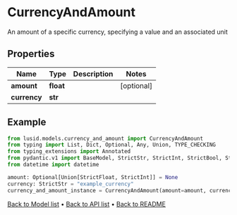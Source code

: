 # CurrencyAndAmount

An amount of a specific currency, specifying a value and an associated unit
## Properties
Name | Type | Description | Notes
------------ | ------------- | ------------- | -------------
**amount** | **float** |  | [optional] 
**currency** | **str** |  | 
## Example

```python
from lusid.models.currency_and_amount import CurrencyAndAmount
from typing import List, Dict, Optional, Any, Union, TYPE_CHECKING
from typing_extensions import Annotated
from pydantic.v1 import BaseModel, StrictStr, StrictInt, StrictBool, StrictFloat, StrictBytes, Field, validator, ValidationError, conlist, constr
from datetime import datetime

amount: Optional[Union[StrictFloat, StrictInt]] = None
currency: StrictStr = "example_currency"
currency_and_amount_instance = CurrencyAndAmount(amount=amount, currency=currency)

```

[Back to Model list](../README.md#documentation-for-models) &#8226; [Back to API list](../README.md#documentation-for-api-endpoints) &#8226; [Back to README](../README.md)

